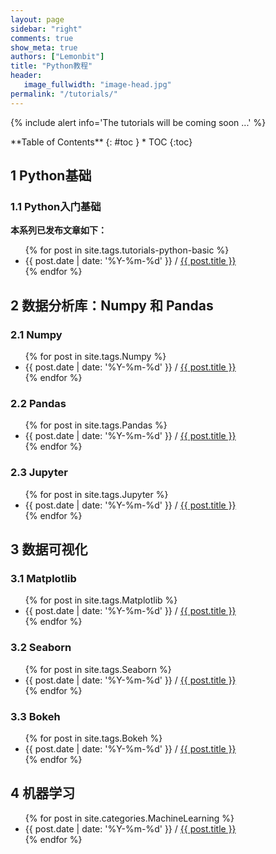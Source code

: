 ```yaml
---
layout: page
sidebar: "right"
comments: true
show_meta: true
authors: ["Lemonbit"]
title: "Python教程"
header:
   image_fullwidth: "image-head.jpg"
permalink: "/tutorials/"
---
```



{% include alert info='The tutorials will be coming soon ...' %}

<div class="panel radius" markdown="1">
**Table of Contents**
{: #toc }
*  TOC
{:toc}
</div>


## 1 Python基础

### 1.1 Python入门基础

**本系列已发布文章如下：**


<ul>
    {% for post in site.tags.tutorials-python-basic %}
    <li>{{ post.date | date: '%Y-%m-%d' }} / <a href="{{ site.url }}{{ site.baseurl }}{{ post.url }}">{{ post.title }}</a></li>
    {% endfor %}
</ul>


## 2 数据分析库：Numpy 和 Pandas

### 2.1 Numpy

<ul>
    {% for post in site.tags.Numpy %}
    <li>{{ post.date | date: '%Y-%m-%d' }} / <a href="{{ site.url }}{{ site.baseurl }}{{ post.url }}">{{ post.title }}</a></li>
    {% endfor %}
</ul>

### 2.2 Pandas

<ul>
    {% for post in site.tags.Pandas %}
    <li>{{ post.date | date: '%Y-%m-%d' }} / <a href="{{ site.url }}{{ site.baseurl }}{{ post.url }}">{{ post.title }}</a></li>
    {% endfor %}
</ul>


### 2.3 Jupyter

<ul>
    {% for post in site.tags.Jupyter %}
    <li>{{ post.date | date: '%Y-%m-%d' }} / <a href="{{ site.url }}{{ site.baseurl }}{{ post.url }}">{{ post.title }}</a></li>
    {% endfor %}
</ul>


## 3 数据可视化

### 3.1 Matplotlib

<ul>
    {% for post in site.tags.Matplotlib %}
    <li>{{ post.date | date: '%Y-%m-%d' }} / <a href="{{ site.url }}{{ site.baseurl }}{{ post.url }}">{{ post.title }}</a></li>
    {% endfor %}
</ul>

### 3.2 Seaborn

<ul>
    {% for post in site.tags.Seaborn %}
    <li>{{ post.date | date: '%Y-%m-%d' }} / <a href="{{ site.url }}{{ site.baseurl }}{{ post.url }}">{{ post.title }}</a></li>
    {% endfor %}
</ul>

### 3.3 Bokeh


<ul>
    {% for post in site.tags.Bokeh %}
    <li>{{ post.date | date: '%Y-%m-%d' }} / <a href="{{ site.url }}{{ site.baseurl }}{{ post.url }}">{{ post.title }}</a></li>
    {% endfor %}
</ul>



## 4 机器学习


<ul>
    {% for post in site.categories.MachineLearning %}
    <li>{{ post.date | date: '%Y-%m-%d' }} / <a href="{{ site.url }}{{ site.baseurl }}{{ post.url }}">{{ post.title }}</a></li>
    {% endfor %}
</ul>
